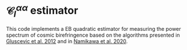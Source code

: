 # $`\mathcal{C}^{\alpha\alpha}_{l}`$ estimator

This code implements a EB quadratic estimator for measuring the power spectrum of cosmic birefringence based on the algorithms presented in [Gluscevic et al. 2012](10.1103/PhysRevD.86.103529) and in [Namikawa et al. 2020](10.1103/PhysRevD.101.083527).
